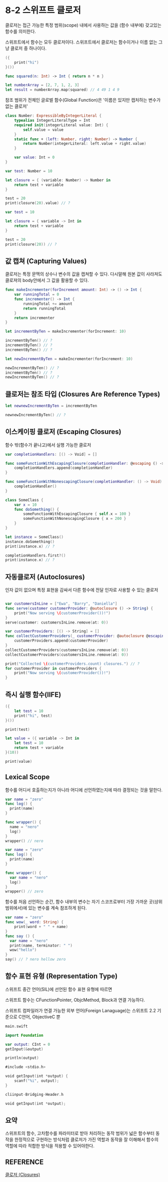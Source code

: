 # 8-2 스위프트 클로저

클로저는 접근 가능한 특정 범위(scope) 내에서 사용하는 값을 (함수 내부에) 갖고있는 함수를 의미한다. 

스위프트에서 함수는 모두 클로저이다.
스위프트에서 클로저는 함수이거나 이름 없는 그냥 클로저 중 하나이다.

```swift
({
    print("hi")
}())
```

```swift
func squared(n: Int) -> Int { return n * n }

let numberArray = [2, 7, 1, 2, 3]
let result = numberArray.map(squared) // 4 49 1 4 9
```

참조 범위가 전체인 글로벌 함수(Global Function)은 '이름은 있지만 캡처하는 변수가 없는 클로저'

```swift
class Number: ExpressibleByIntegerLiteral {
    typealias IntegerLiteralType = Int
    required init(integerLiteral value: Int) {
        self.value = value
    }
    static func + (left: Number, right: Number) -> Number {
        return Number(integerLiteral: left.value + right.value)
    }

    var value: Int = 0
}

var test: Number = 10

let closure = { (variable: Number) -> Number in
    return test + variable
}

test = 20
print(closure(20).value) // ?
```

```swift
var test = 10

let closure = { variable -> Int in
    return test + variable
}

test = 20
print(closure(20)) // ?
```

## 값 캡쳐 (Capturing Values)

클로저는 특정 문맥의 상수나 변수의 값을 캡쳐할 수 있다. 
다시말해 원본 값이 사라져도 클로져의 body안에서 그 값을 활용할 수 있다.

```swift
func makeIncrementer(forIncrement amount: Int) -> () -> Int {
    var runningTotal = 0
    func incrementer() -> Int {
        runningTotal += amount
        return runningTotal
    }
    return incrementer
}

let incrementByTen = makeIncrementer(forIncrement: 10)

incrementByTen() // ?
incrementByTen() // ?
incrementByTen() // ?
```

```swift
let newIncrementByTen = makeIncrementer(forIncrement: 10)

newIncrementByTen() // ?
incrementByTen() // ?
newIncrementByTen() // ?
```

## 클로저는 참조 타입 (Closures Are Reference Types)

```swift
let newnewIncrementByTen = incrementByTen

newnewIncrementByTen() // ?
```

## 이스케이핑 클로저 (Escaping Closures)

함수 밖(함수가 끝나고)에서 실행 가능한 클로저

```swift
var completionHandlers: [() -> Void] = []

func someFunctionWithEscapingClosure(completionHandler: @escaping () -> Void) {
    completionHandlers.append(completionHandler)
}

func someFunctionWithNonescapingClosure(completionHandler: () -> Void) {
    completionHandler() 
}

class SomeClass {
    var x = 10
    func doSomething() {
        someFunctionWithEscapingClosure { self.x = 100 }
        someFunctionWithNonescapingClosure { x = 200 }
    }
}

let instance = SomeClass()
instance.doSomething()
print(instance.x) // ?

completionHandlers.first?()
print(instance.x) // ?
```

## 자동클로저 (Autoclosures)

인자 값이 없으며 특정 표현을 감싸서 다른 함수에 전달 인자로 사용할 수 있는 클로저

```swift

var customersInLine = ["Ewa", "Barry", "Daniella"]
func serve(customer customerProvider: @autoclosure () -> String) {
    print("Now serving \(customerProvider())!")
}
serve(customer: customersInLine.remove(at: 0))

```

```swift
var customerProviders: [() -> String] = []
func collectCustomerProviders(_ customerProvider: @autoclosure @escaping () -> String) {
    customerProviders.append(customerProvider)
}
collectCustomerProviders(customersInLine.remove(at: 0)) 
collectCustomerProviders(customersInLine.remove(at: 0))

print("Collected \(customerProviders.count) closures.") // ?
for customerProvider in customerProviders {
    print("Now serving \(customerProvider())!")
}
```

## 즉시 실행 함수(IIFE)

```swift
({
    let test = 10
    print("hi", test)
}())

print(test)
```

```swift
let value = ({ variable -> Int in
    let test = 10
    return test + variable
}(10))

print(value)
```

## Lexical Scope

함수를 어디서 호출하는지가 아니라 어디에 선언하였는지에 따라 결정되는 것을 말한다.

```swift
var name = "zero"
func log() {
  print(name)
}

func wrapper() {
  name = "nero"
  log()
}
wrapper() // nero
```

```swift
var name = "zero"
func log() {
  print(name)
}

func wrapper() {
  var name = "nero"
  log()
}
wrapper() // zero
```

함수를 처음 선언하는 순간, 함수 내부의 변수는 자기 스코프로부터 가장 가까운 곳(상위 범위에서)에 있는 변수를 계속 참조하게 된다.

```swift
var name = "zero"
func wow(_ word: String) {
    print(word + " " + name)
}
func say () {
  var name = "nero"
  print(name, terminator: " ")
  wow("hello")
}
say() // ? nero hellow zero
```

## 함수 표현 유형 (Representation Type)

스위프트 중간 언어(SIL)에 선언된 함수 표현 유형에 따르면

스위프트 함수는 CFunctionPointer, ObjcMethod, Block과 연결 가능하다.

스위프트 컴파일러가 연결 가능한 외부 언어(Foreign Lanaguage)는 스위프트 2.2 기준으로 C언어, ObjectiveC 뿐

```swift
main.swift

import Foundation

var output: CInt = 0
getInput(&output)

println(output)
```

```swift
#include <stdio.h>

void getInput(int *output) {
    scanf("%i", output);
}
```

```swift
cliinput-Bridging-Header.h

void getInput(int *output);
```

## 요약

스위프트의 함수, 고차함수를 파라미터로 받아 처리하는 동작 범위가 넓은 함수부터 동작을 한정적으로 구현하는 방식처럼 클로저가 가진 역할과 동작을 잘 이해해서 함수의 역할에 따라 적합한 방식을 적용할 수 있어야한다.

## REFERENCE

[클로저 (Closures)](https://jusung.gitbook.io/the-swift-language-guide/language-guide/07-closures)
